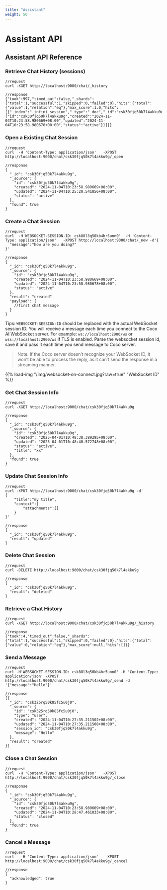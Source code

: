 ```yaml
---
title: "Assistant"
weight: 50
---
```


# Assistant API

## Assistant API Reference


### Retrieve Chat History (sessions)

```shell
//request
curl -XGET http://localhost:9000/chat/_history

//response
{"took":997,"timed_out":false,"_shards":{"total":1,"successful":1,"skipped":0,"failed":0},"hits":{"total":{"value":1,"relation":"eq"},"max_score":1.0,"hits":[{"_index":".infini_session","_type":"_doc","_id":"csk30fjq50k7l4akku9g","_score":1.0,"_source":{"id":"csk30fjq50k7l4akku9g","created":"2024-11-04T10:23:58.980669+08:00","updated":"2024-11-04T10:23:58.980678+08:00","status":"active"}}]}}
```

### Open a Existing Chat Session

```shell
//request
curl  -H 'Content-Type: application/json'   -XPOST http://localhost:9000/chat/csk30fjq50k7l4akku9g/_open

//response
{
  "_id": "csk30fjq50k7l4akku9g",
  "_source": {
    "id": "csk30fjq50k7l4akku9g",
    "created": "2024-11-04T10:23:58.980669+08:00",
    "updated": "2024-11-04T10:25:20.541856+08:00",
    "status": "active"
  },
  "found": true
}
```


### Create a Chat Session

```shell
//request
curl  -H'WEBSOCKET-SESSION-ID: csk88l3q50kb4hr5unn0'  -H 'Content-Type: application/json'   -XPOST http://localhost:9000/chat/_new -d'{
  "message":"how are you doing?"
}'

//response
{
  "_id": "csk30fjq50k7l4akku9g",
  "_source": {
    "id": "csk30fjq50k7l4akku9g",
    "created": "2024-11-04T10:23:58.980669+08:00",
    "updated": "2024-11-04T10:23:58.980678+08:00",
    "status": "active"
  },
  "result": "created"
  "payload": {
    //first chat message
  }
}
```
Tips: `WEBSOCKET-SESSION-ID` should be replaced with the actual WebSocket session ID. You will receive a message each time you connect to the Coco AI WebSocket server. For example: `ws://localhost:2900/ws` or `wss://localhost:2900/ws` if TLS is enabled. Parse the websocket session id,  save it and pass it each time you send message to Coco server.

> Note: If the Coco server doesn’t recognize your WebSocket ID, it won’t be able to process the reply, as it can’t send the response in a streaming manner.

{{% load-img "/img/websocket-on-connect.jpg?raw=true" "WebSocket ID" %}}

### Get Chat Session Info
```shell
//request
curl -XGET http://localhost:9000/chat/csk30fjq50k7l4akku9g

//response
{
  "_id": "csk30fjq50k7l4akku9g",
  "_source": {
    "id": "csk30fjq50k7l4akku9g",
    "created": "2025-04-01T10:48:38.389295+08:00",
    "updated": "2025-04-01T10:48:40.572748+08:00",
    "status": "active",
    "title": "xx"
  },
  "found": true
}
```

### Update Chat Session Info
```shell
//request
curl -XPUT http://localhost:9000/chat/csk30fjq50k7l4akku9g -d'
{
    "title":"my title",
    "context":{
        "attachments":[]
    }
}'

//response
{
  "_id": "csk30fjq50k7l4akku9g",
  "result": "updated"
}
```

### Delete Chat Session
```shell
//request
curl -DELETE http://localhost:9000/chat/csk30fjq50k7l4akku9g

//response
{
  "_id": "csk30fjq50k7l4akku9g",
  "result": "deleted"
}
```

### Retrieve a Chat History

```shell
//request
curl -XGET http://localhost:9000/chat/csk30fjq50k7l4akku9g/_history

//response
{"took":4,"timed_out":false,"_shards":{"total":1,"successful":1,"skipped":0,"failed":0},"hits":{"total":{"value":0,"relation":"eq"},"max_score":null,"hits":[]}}
```

### Send a Message

```shell
//request
curl -H'WEBSOCKET-SESSION-ID: csk88l3q50kb4hr5unn0' -H 'Content-Type: application/json' -XPOST http://localhost:9000/chat/csk30fjq50k7l4akku9g/_send -d '{"message":"Hello"}'

//response
[{
  "_id": "csk325rq50k85fc5u0j0",
  "_source": {
    "id": "csk325rq50k85fc5u0j0",
    "type": "user",
    "created": "2024-11-04T10:27:35.211502+08:00",
    "updated": "2024-11-04T10:27:35.211508+08:00",
    "session_id": "csk30fjq50k7l4akku9g",
    "message": "Hello"
  },
  "result": "created"
}]
```

### Close a Chat Session

```shell
//request
curl  -H 'Content-Type: application/json'   -XPOST http://localhost:9000/chat/csk30fjq50k7l4akku9g/_close

//response
{
  "_id": "csk30fjq50k7l4akku9g",
  "_source": {
    "id": "csk30fjq50k7l4akku9g",
    "created": "2024-11-04T10:23:58.980669+08:00",
    "updated": "2024-11-04T10:28:47.461033+08:00",
    "status": "closed"
  },
  "found": true
}
```

### Cancel a Message

```shell
//request
curl   -H 'Content-Type: application/json'   -XPOST http://localhost:9000/chat/csk30fjq50k7l4akku9g/_cancel

//response
{
  "acknowledged": true
}
```